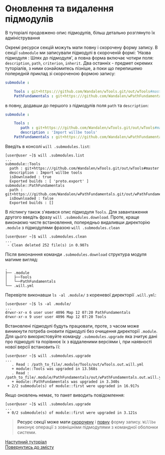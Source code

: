 # Оновлення та видалення підмодулів

В туторіалі продовжено опис підмодулів, більш детально розглянуто їх адміністрування

Окремі ресурси секцій можуть мати повну і скорочену форму запису. В секції `submodule` ми записували підмодулі в скороченій формі: 'Назва підмодуля : Шлях до підмодуля', а повна форма включає чотири поля: `description`, `path`, `criterion`, `inherit`. Два останніх - предмет окремих туторіалів, з ними ознайомитесь пізніше, а поки що перепишемо попередній приклад зі скороченою формою запису:
<a name="short-form">
  
```yaml
submodule :

    Tools : git+https:///github.com/Wandalen/wTools.git/out/wTools#master  
    PathFundamentals : git+https:///github.com/Wandalen/wPathFundamentals.git/out/wPathFundamentals#master

```

в повну, додавши до першого з підмодулів поля `path` та `description`:

<a name="full-form">

```yaml
submodule :

    Tools :
       path : git+https:///github.com/Wandalen/wTools.git/out/wTools#master
       description : 'Import willbe tools'  
    PathFundamentals : git+https:///github.com/Wandalen/wPathFundamentals.git/out/wPathFundamentals#master

```

Введіть в консолі `will .submodules.list`:

```
[user@user ~]$ will .submodules.list
...
submodule::Tools
  path : git+https:///github.com/Wandalen/wTools.git/out/wTools#master
  description : Import willbe tools
  isDownloaded : true
  Exported builds : [ 'proto.export' ]
submodule::PathFundamentals
  path : git+https:///github.com/Wandalen/wPathFundamentals.git/out/wPathFundamentals#master
  isDownloaded : false
  Exported builds : []

```  

<a name="submodules-cleaning">
    
В лістингу також з'явився опис підмодуля `Tools`. Для завантаження другого введіть фразу `will .submodules.download`. Проте, краще виконаємо чисте встановлення, попередньо видаливши директорію `.module` з підмодулями фразою `will .submodules.clean`

```
[user@user ~]$ will .submodules.clean
...
 - Clean deleted 252 file(s) in 0.907s

```

Після виконанння команди `.submodules.download` структура модуля матиме вигляд:
```
.
├── .module
│   ├──Tools
│   └──PathFundamentals
└── .will.yml

```

Перевірте виконавши `ls -al .module/` з кореневої директорії `.will.yml`:

```
[user@user ~]$ ls -al .module/
...
drwxr-xr-x 6 user user 4096 Мар 12 07:20 PathFundamentals
drwxr-xr-x 9 user user 4096 Мар 12 07:20 Tools

```

<a name="submodules-upgrade">
    
Встановлені підмодулі будуть працювати, проте, з часом може виникнути потреба оновити підмодулі без очищення директорії `.module`. Для цього використовуйте команду `.submodules.upgrade` яка зчитує дані про підмодулі та порівнює їх з віддаленими версіями і, при наявності нової версії встановить її:

```
[user@user ~]$ will .submodules.upgrade
...
   . Read : /path_to_file/.module/Tools/out/wTools.out.will.yml
   + module::Tools was upgraded in 13.568s
   . Read : /path_to_file/.module/PathFundamentals/out/wPathFundamentals.out.will.yml
   + module::PathFundamentals was upgraded in 3.340s
 + 2/2 submodule(s) of module::first were upgraded in 16.917s

```

Якщо оновлень немає, то пакет виводить повідомлення:

```
[user@user ~]$ will .submodules.upgrade
...
 + 0/2 submodule(s) of module::first were upgraded in 3.121s

```

> Ресурс секції може мати [скорочену](#short-form) і [повну](#full-form) форму запису.
> `Willbe` виконує операції з зовнішніми підмодулями з командної оболонки системи.

[Наступний туторіал](ModuleCreationByBuild.ukr.md)  
[Повернутись до змісту](Topics.ukr.md)
